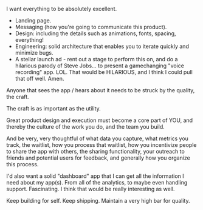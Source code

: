 I want everything to be absolutely excellent.
- Landing page.
- Messaging (how you're going to communicate this product).
- Design: including the details such as animations, fonts, spacing, everything!
- Engineering: solid architecture that enables you to iterate quickly and minimize bugs.
- A stellar launch ad - rent out a stage to perform this on, and do a hilarious parody of Steve Jobs... to present a gamechanging "voice recording" app. LOL. That would be HILARIOUS, and I think I could pull that off well. Amen.

Anyone that sees the app / hears about it needs to be struck by the quality, the craft.

The craft is as important as the utility.

Great product design and execution must become a core part of YOU, and thereby the culture of the work you do, and the team you build.

And be very, very thoughtful of what data you capture, what metrics you track, the waitlist, how you process that waitlist, how you incentivize people to share the app with others, the sharing functionality, your outreach to friends and potential users for feedback, and generally how you organize this process.

I'd also want a solid "dashboard" app that I can get all the information I need about my app(s). From all of the analytics, to maybe even handling support. Fascinating. I think that would be really interesting as well.

Keep building for self. Keep shipping. Maintain a very high bar for quality.